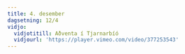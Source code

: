 ```yaml
---
title: 4. desember
dagsetning: 12/4
vidjo:
  vidjotitill: Aðventa í Tjarnarbíó
  vidjourl: 'https://player.vimeo.com/video/377253543'
---
```



